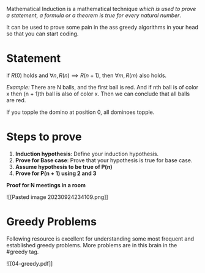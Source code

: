 Mathematical Induction is a mathematical technique _which is used to prove a statement, a formula or a theorem is true for every natural number_.

It can be used to prove some pain in the ass greedy algorithms in your head so that you can start coding.

# Statement

if $R(0)$ holds and $\forall n, R(n) \implies R(n + 1)$, then $\forall m, R(m)$ also holds.

*Example:* There are N balls, and the first ball is red. And if nth ball is of color x then (n + 1)th ball is also of color x. Then we can conclude that all balls are red.

If you topple the domino at position 0, all dominoes topple.

# Steps to prove
1. **Induction hypothesis**: Define your induction hypothesis.
2. **Prove for Base case**: Prove that your hypothesis is true for base case.
3. **Assume hypothesis to be true of P(n)**
4. **Prove for P(n + 1) using 2 and 3**

**Proof for N meetings in a room**

![[Pasted image 20230924234109.png]]
# Greedy Problems

Following resource is excellent for understanding some most frequent and established greedy problems. More problems are in this brain in the #greedy tag.

![[04-greedy.pdf]]